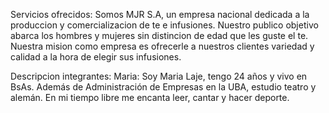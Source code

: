Servicios ofrecidos: Somos MJR S.A, un empresa nacional dedicada a la produccion y comercializacion de te e infusiones. Nuestro publico objetivo abarca los hombres y mujeres sin distincion de edad que les guste el te. Nuestra mision como empresa es ofrecerle a nuestros clientes variedad y calidad a la hora de elegir sus infusiones. 

Descripcion integrantes:
Maria: Soy Maria Laje, tengo 24 años y vivo en BsAs. Además de  Administración de Empresas en la UBA, estudio teatro y alemán.  En mi tiempo libre me encanta leer, cantar y hacer deporte. 
